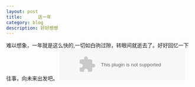 ```yaml
---
layout: post
title:      这一年
category: blog
description: 好好想想
---
```

难以想象，一年就是这么快的,一切如白驹过隙，转眼间就逝去了。好好回忆一下往事，向未来出发吧。
<embed src="http://music.163.com/style/swf/widget.swf?sid=25706282&type=2&auto=1&width=320&height=66" width="340" height="86"  allowNetworking="all">
